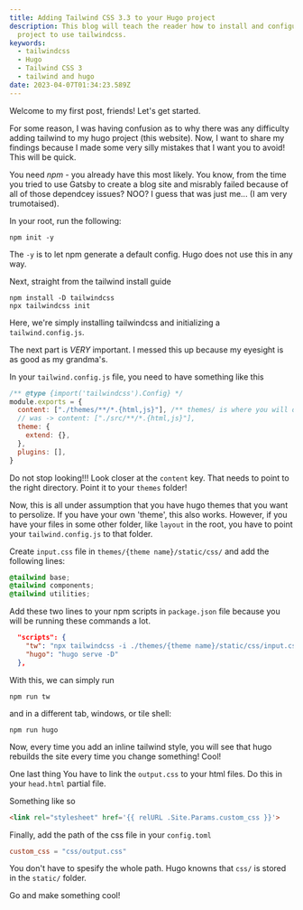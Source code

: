 ```yaml
---
title: Adding Tailwind CSS 3.3 to your Hugo project
description: This blog will teach the reader how to install and configure a Hugo
  project to use tailwindcss.
keywords:
  - tailwindcss
  - Hugo
  - Tailwind CSS 3
  - tailwind and hugo
date: 2023-04-07T01:34:23.589Z
---
```

Welcome to my first post, friends! Let's get started.

For some reason, I was having confusion as to why there was any difficulty adding tailwind to my hugo project (this website). Now, I want to share my findings because I made some very silly mistakes that I want you to avoid! This will be quick.

You need *npm* - you already have this most likely. You know, from the time you tried to use Gatsby to create a blog site and misrably failed because of all of those dependcey issues? NOO? I guess that was just me... (I am very trumotaised).

In your root, run the following:

```shell
npm init -y
```

The `-y` is to let npm generate a default config. Hugo does not use this in any way.

Next, straight from the tailwind install guide

```shell
npm install -D tailwindcss
npx tailwindcss init
```

Here, we're simply installing tailwindcss and initializing a `tailwind.config.js`.

The next part is *VERY* important. I messed this up because my eyesight is as good as my grandma's. 

In your `tailwind.config.js` file, you need to have something like this

```javascript
/** @type {import('tailwindcss').Config} */
module.exports = {
  content: ["./themes/**/*.{html,js}"], /** themes/ is where you will do most of the styling in context of Hugo */
  // was -> content: ["./src/**/*.{html,js}"],
  theme: {
    extend: {},
  },
  plugins: [],
}
```

Do not stop looking!!! Look closer at the `content` key. That needs to point to the right directory. Point it to your `themes` folder!


Now, this is all under assumption that you have hugo themes that you want to persolize. If you have your own 'theme', this also works. However, if you have your files in some other folder, like `layout` in the root, you have to point your `tailwind.config.js` to that folder.

Create `input.css` file in `themes/{theme name}/static/css/` and add the following lines:

```css
@tailwind base;
@tailwind components;
@tailwind utilities;
```

Add these two lines to your npm scripts in `package.json` file because you will be running these commands a lot.

```json
  "scripts": {
    "tw": "npx tailwindcss -i ./themes/{theme name}/static/css/input.css -o ./themes/{theme name}/static/css/output.css --watch",
    "hugo": "hugo serve -D"
  },
```

With this, we can simply run 
```shell
npm run tw
```
and in a different tab, windows, or tile shell:
```shell
npm run hugo
```

Now, every time you add an inline tailwind style, you will see that hugo rebuilds the site every time you change something! Cool!

One last thing
You have to link the `output.css` to your html files. Do this in your `head.html` partial file.

Something like so
```html
<link rel="stylesheet" href='{{ relURL .Site.Params.custom_css }}'>
```
Finally, add the path of the css file in your `config.toml`
```toml
custom_css = "css/output.css"
```
You don't have to spesify the whole path. Hugo knowns that `css/` is stored in the `static/` folder.

Go and make something cool!